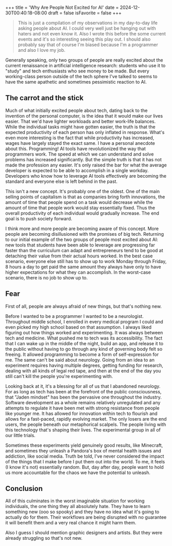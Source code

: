 +++
title = 'Why Are People Not Excited for AI'
date = 2024-12-30T00:40:18-08:00
draft = false
isFavorite = false
+++

> This is just a compilation of my observations in my day-to-day life asking people about AI. I could very well just be hanging out with haters and not even know it. Also I wrote this before the some current events and it's so interesting seeing this play out. I should also probably say that of course I'm biased because I'm a programmer and also I love my job.

Generally speaking, only two groups of people are really excited about the current renaissance in artificial intelligence research: students who use it to "study" and tech enthusiasts who see money to be made. But every working-class person outside of the tech sphere I've talked to seems to have the same apathetic and sometimes pessimistic reaction to AI.

## The carrot and the stick

Much of what initially excited people about tech, dating back to the invention of the personal computer, is the idea that it would make our lives easier. That we'd have lighter workloads and better work-life balances. While the individual tasks might have gotten easier, the truth is that the expected productivity of each person has only inflated in response. What's even more interesting is the fact that while productivity has increased, wages have largely stayed the exact same. I have a personal anecdote about this. Programming! AI tools have revolutionized the way that programmers work. The speed at which we can understand and solve problems has increased significantly. But the simple truth is that it has not made the profession any easier. It's only raised the bar for what the average developer is expected to be able to accomplish in a single workday. Developers who know how to leverage AI tools effectively are becoming the standard and everyone else is left behind in the past.

This isn't a new concept. It's probably one of the oldest. One of the main selling points of capitalism is that as companies bring forth innovations, the amount of time that people spend on a task would decrease while the amount of time that people work would stay essentially fixed. Thus the overall productivity of each individual would gradually increase. The end goal is to push society forward.

I think more and more people are becoming aware of this concept. More people are becoming disillusioned with the promises of big tech. Returning to our initial example of the two groups of people most excited about AI: new tools that students have been able to leverage are progressing far faster than the curriculum can adapt and entrepreneurs tend to be good at detaching their value from their actual hours worked. In the best case scenario, everyone else still has to show up to work Monday through Friday, 8 hours a day to get paid the same amount they always have only to have higher expectations for what they can accomplish. In the worst-case scenario, there is no job to show up to.

## Fear

First of all, people are always afraid of new things, but that's nothing new.

Before I wanted to be a programmer I wanted to be a neurologist. Throughout middle school, I enrolled in every medical program I could and even picked my high school based on that assumption. I always liked figuring out how things worked and experimenting. It was always between tech and medicine. What pushed me to tech was its accessibility. The fact that I can wake up in the middle of the night, build an app, and release it to the public without having to go through any kind of governing body felt so freeing. It allowed programming to become a form of self-expression for me. The same can't be said about neurology. Going from an idea to an experiment requires having multiple degrees, getting funding for research, dealing with all kinds of legal red tape, and then at the end of the day you still can't kill the people you're experimenting with.

Looking back at it, it's a blessing for all of us that I abandoned neurology. For as long as tech has been at the forefront of the public consciousness, that "Jaden mindset" has been the pervasive one throughout the industry. Software development as a whole remains relatively unregulated and any attempts to regulate it have been met with strong resistance from people like younger me. It has allowed for innovation within tech to flourish and allows for a fast-paced, rapidly evolving market. The only losers are the end users, the people beneath our metaphorical scalpels. The people living with this technology that's shaping their lives. The experimental group in all of our little trials.

Sometimes these experiments yield genuinely good results, like Minecraft, and sometimes they unleash a Pandora's box of mental health issues and addiction, like social media. Truth be told, I've never considered the impact of the things that I make before I put them out into the world. To me, it feels (I know it's not) essentially random. But, day after day, people want to hold us more accountable for the chaos we have the potential to unleash.

## Conclusion

All of this culminates in the worst imaginable situation for working individuals, the one thing they all absolutely hate. They have to learn something new (ooo so spooky) and they have no idea what it's going to actually do for them. Their workflows are being disrupted with no guarantee it will benefit them and a very real chance it might harm them.

Also I guess I should mention graphic designers and artists. But they were already struggling so that's not new.